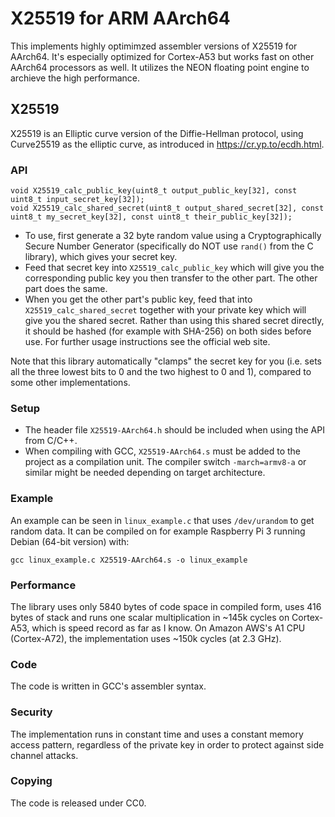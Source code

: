 # X25519 for ARM AArch64

This implements highly optimimzed assembler versions of X25519 for AArch64. It's especially optimized for Cortex-A53 but works fast on other AArch64 processors as well. It utilizes the NEON floating point engine to archieve the high performance.

## X25519
X25519 is an Elliptic curve version of the Diffie-Hellman protocol, using Curve25519 as the elliptic curve, as introduced in https://cr.yp.to/ecdh.html.

### API
```
void X25519_calc_public_key(uint8_t output_public_key[32], const uint8_t input_secret_key[32]);
void X25519_calc_shared_secret(uint8_t output_shared_secret[32], const uint8_t my_secret_key[32], const uint8_t their_public_key[32]);
```

* To use, first generate a 32 byte random value using a Cryptographically Secure Number Generator (specifically do NOT use `rand()` from the C library), which gives your secret key.
* Feed that secret key into `X25519_calc_public_key` which will give you the corresponding public key you then transfer to the other part. The other part does the same.
* When you get the other part's public key, feed that into `X25519_calc_shared_secret` together with your private key which will give you the shared secret. Rather than using this shared secret directly, it should be hashed (for example with SHA-256) on both sides before use. For further usage instructions see the official web site.

Note that this library automatically "clamps" the secret key for you (i.e. sets all the three lowest bits to 0 and the two highest to 0 and 1), compared to some other implementations.

### Setup
* The header file `X25519-AArch64.h` should be included when using the API from C/C++.
* When compiling with GCC, `X25519-AArch64.s` must be added to the project as a compilation unit. The compiler switch `-march=armv8-a` or similar might be needed depending on target architecture.

### Example
An example can be seen in `linux_example.c` that uses `/dev/urandom` to get random data. It can be compiled on for example Raspberry Pi 3 running Debian (64-bit version) with:
```
gcc linux_example.c X25519-AArch64.s -o linux_example
```

### Performance
The library uses only 5840 bytes of code space in compiled form, uses 416 bytes of stack and runs one scalar multiplication in ~145k cycles on Cortex-A53, which is speed record as far as I know. On Amazon AWS's A1 CPU (Cortex-A72), the implementation uses ~150k cycles (at 2.3 GHz).

### Code
The code is written in GCC's assembler syntax.

### Security
The implementation runs in constant time and uses a constant memory access pattern, regardless of the private key in order to protect against side channel attacks.

### Copying
The code is released under CC0.

